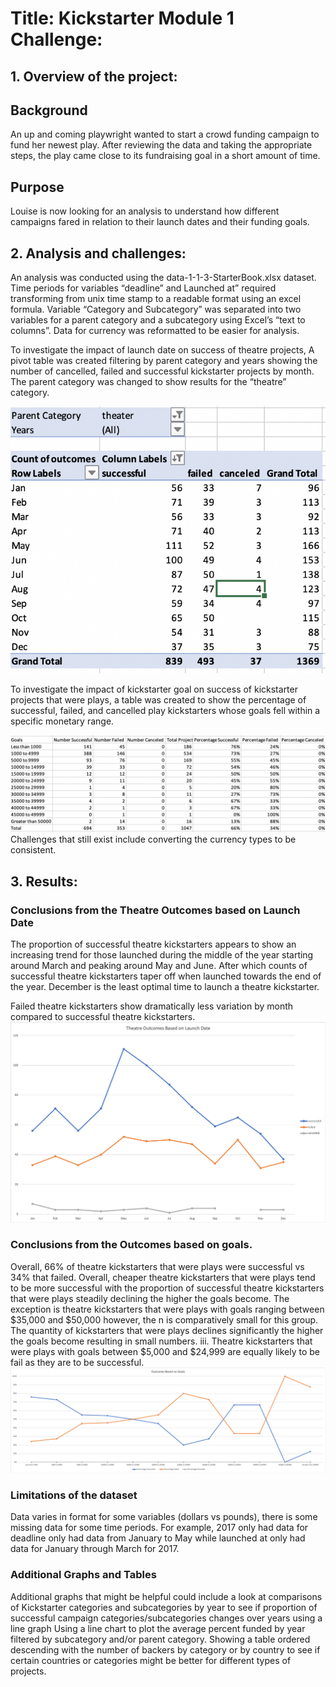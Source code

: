 # Title: Kickstarter Module 1 Challenge: 
## 1.	Overview of the project:
## Background
An up and coming playwright wanted to start a crowd funding campaign to fund her newest play. After reviewing the data and taking the appropriate steps, the play came close to its fundraising goal in a short amount of time. 
## Purpose
Louise is now looking for an analysis to understand how different campaigns fared in relation to their launch dates and their funding goals. 
## 2.	Analysis and challenges: 

An analysis was conducted using the data-1-1-3-StarterBook.xlsx dataset. Time periods for variables “deadline” and Launched at” required transforming from unix time stamp to a readable format using an excel formula. Variable “Category and Subcategory” was separated into two variables for a parent category and a subcategory using Excel’s “text to columns”. Data for currency was reformatted to be easier for analysis. 

To investigate the impact of launch date on success of theatre projects, A pivot table was created filtering by parent category and years showing the number of cancelled, failed and successful kickstarter projects by month. The parent category was changed to show results for the “theatre” category. 

[![LDoTSTable](https://raw.githubusercontent.com/asanchez116/kickstarter-analysis/master/Resources/Screen%20Shot%202020-08-02%20at%208.22.21%20PM.png)](https://raw.githubusercontent.com/asanchez116/kickstarter-analysis/master/Resources/Screen%20Shot%202020-08-02%20at%208.22.21%20PM.png)

To investigate the impact of kickstarter goal on success of kickstarter projects that were plays, a table was created to show the percentage of successful, failed, and cancelled play kickstarters whose goals fell within a specific monetary range. 

[![TOVL](https://raw.githubusercontent.com/asanchez116/kickstarter-analysis/master/Resources/Screen%20Shot%202020-08-02%20at%208.25.23%20PM.png)](https://raw.githubusercontent.com/asanchez116/kickstarter-analysis/master/Resources/Screen%20Shot%202020-08-02%20at%208.25.23%20PM.png)
Challenges that still exist include converting the currency types to be consistent.  
## 3.	Results:
### Conclusions from the Theatre Outcomes based on Launch Date
The proportion of successful theatre kickstarters appears to show an increasing trend for those launched during the middle of the year starting around March and peaking around May and June. After which counts of successful theatre kickstarters taper off when launched towards the end of the year. December is the least optimal time to launch a theatre kickstarter.  

Failed theatre kickstarters show dramatically less variation by month compared to successful theatre kickstarters. 
[![TOVL](https://raw.githubusercontent.com/asanchez116/kickstarter-analysis/master/Resources/Theater_Outcomes_vs_Launch.png)](https://github.com/asanchez116/kickstarter-analysis/blob/master/Resources/Theater_Outcomes_vs_Launch.png)

### Conclusions from the Outcomes based on goals.
Overall, 66% of theatre kickstarters that were plays were successful vs 34% that failed.
Overall, cheaper theatre kickstarters that were plays tend to be more successful with the proportion of successful theatre kickstarters that were plays steadily declining the higher the goals become. The exception is theatre kickstarters that were plays with goals ranging between $35,000 and $50,000 however, the n is comparatively small for this group. The quantity of kickstarters that were plays declines significantly the higher the goals become resulting in small numbers. 
iii.	Theatre kickstarters that were plays with goals between $5,000 and $24,999 are equally likely to be fail as they are to be successful.  
[![OBOG](https://raw.githubusercontent.com/asanchez116/kickstarter-analysis/master/Resources/Outcomes_vs_Goals.png)](https://github.com/asanchez116/kickstarter-analysis/blob/master/Resources/Outcomes_vs_Goals.png)

### Limitations of the dataset
Data varies in format for some variables (dollars vs pounds), there is some missing data for some time periods. For example, 2017 only had data for deadline only had data from January to May while launched at only had data for January through March for 2017. 
### Additional Graphs and Tables 
Additional graphs that might be helpful could include a look at comparisons of Kickstarter categories and subcategories by year to see if proportion of successful campaign categories/subcategories changes over years using a line graph
Using a line chart to plot the average percent funded by year filtered by subcategory and/or parent category. 
Showing a table ordered descending with the number of backers by category or by country to see if certain countries or categories might be better for different types of projects. 
